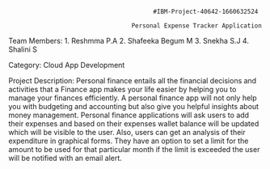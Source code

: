                                             #IBM-Project-40642-1660632524

                                      Personal Expense Tracker Application

Team Members:
                                                               1. Reshmma P.A
                                                               2. Shafeeka Begum M
                                                               3. Snekha S.J
                                                               4. Shalini S

Category: Cloud App Development
                                                                                                                  
Project Description:
                    Personal finance entails all the financial decisions and activities that a Finance app makes your life easier by helping you to manage 
 your finances efficiently. A personal finance app will not only help  you with budgeting and accounting but also give you helpful insights about money management.
                    Personal finance applications will ask users to add their expenses and based on their expenses wallet balance will be updated which 
 will be visible to the user.  Also, users can get an analysis of their expenditure in graphical forms. They have an option to set a limit for the amount to be used for that particular month if the limit is exceeded the user will be notified with an email alert.













                                                                  


          
           
